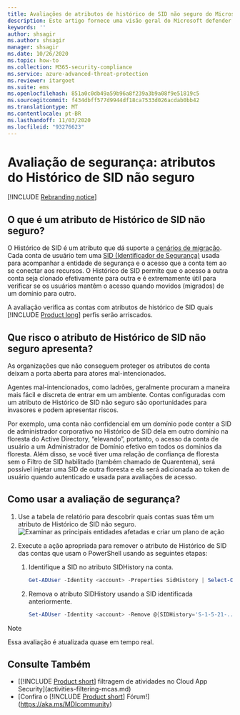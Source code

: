 ```yaml
---
title: Avaliações de atributos de histórico de SID não seguro do Microsoft defender for Identity
description: Este artigo fornece uma visão geral do Microsoft defender para entidades de identidade com um relatório de avaliação de condições de segurança de identidade de atributos de histórico de SID não seguro.
keywords: ''
author: shsagir
ms.author: shsagir
manager: shsagir
ms.date: 10/26/2020
ms.topic: how-to
ms.collection: M365-security-compliance
ms.service: azure-advanced-threat-protection
ms.reviewer: itargoet
ms.suite: ems
ms.openlocfilehash: 851a0c0db49a59b96a8f239a3b9a08f9e51819c5
ms.sourcegitcommit: f434dbff577d9944df18ca7533d026acdab0bb42
ms.translationtype: MT
ms.contentlocale: pt-BR
ms.lasthandoff: 11/03/2020
ms.locfileid: "93276623"
---
```

# <a name="security-assessment-unsecure-sid-history-attributes"></a>Avaliação de segurança: atributos do Histórico de SID não seguro

[!INCLUDE [Rebranding notice](includes/rebranding.md)]

## <a name="what-is-an-unsecure-sid-history-attribute"></a>O que é um atributo de Histórico de SID não seguro?

O Histórico de SID é um atributo que dá suporte a [cenários de migração](/previous-versions/windows/it-pro/windows-server-2003/cc779590(v=ws.10)). Cada conta de usuário tem uma [SID (Identificador de Segurança)](/windows/win32/secauthz/security-identifiers) usada para acompanhar a entidade de segurança e o acesso que a conta tem ao se conectar aos recursos. O Histórico de SID permite que o acesso a outra conta seja clonado efetivamente para outra e é extremamente útil para verificar se os usuários mantêm o acesso quando movidos (migrados) de um domínio para outro.

A avaliação verifica as contas com atributos de histórico de SID quais [!INCLUDE [Product long](includes/product-long.md)] perfis serão arriscados.

## <a name="what-risk-does-unsecure-sid-history-attribute-pose"></a>Que risco o atributo de Histórico de SID não seguro apresenta?

As organizações que não conseguem proteger os atributos de conta deixam a porta aberta para atores mal-intencionados.

Agentes mal-intencionados, como ladrões, geralmente procuram a maneira mais fácil e discreta de entrar em um ambiente. Contas configuradas com um atributo de Histórico de SID não seguro são oportunidades para invasores e podem apresentar riscos.

Por exemplo, uma conta não confidencial em um domínio pode conter a SID de administrador corporativo no Histórico de SID dela em outro domínio na floresta do Active Directory, “elevando”, portanto, o acesso da conta de usuário a um Administrador de Domínio efetivo em todos os domínios da floresta. Além disso, se você tiver uma relação de confiança de floresta sem o Filtro de SID habilitado (também chamado de Quarentena), será possível injetar uma SID de outra floresta e ela será adicionada ao token de usuário quando autenticado e usada para avaliações de acesso.

## <a name="how-do-i-use-this-security-assessment"></a>Como usar a avaliação de segurança?

1. Use a tabela de relatório para descobrir quais contas suas têm um atributo de Histórico de SID não seguro.
    ![Examinar as principais entidades afetadas e criar um plano de ação](media/cas-isp-unsecure-sid-history-attribute-1.png)
1. Execute a ação apropriada para remover o atributo de Histórico de SID das contas que usam o PowerShell usando as seguintes etapas:

    1. Identifique a SID no atributo SIDHistory na conta.

        ```powershell
        Get-ADUser -Identity <account> -Properties SidHistory | Select-Object -ExpandProperty SIDHistory
        ```

    2. Remova o atributo SIDHistory usando a SID identificada anteriormente.

        ```powershell
        Set-ADUser -Identity <account> -Remove @{SIDHistory='S-1-5-21-...'}
        ```

> [!NOTE]
> Essa avaliação é atualizada quase em tempo real.

## <a name="see-also"></a>Consulte Também

- [[!INCLUDE [Product short](includes/product-short.md)] filtragem de atividades no Cloud App Security](activities-filtering-mcas.md)
- [Confira o [!INCLUDE [Product short](includes/product-short.md)] Fórum!](https://aka.ms/MDIcommunity)
